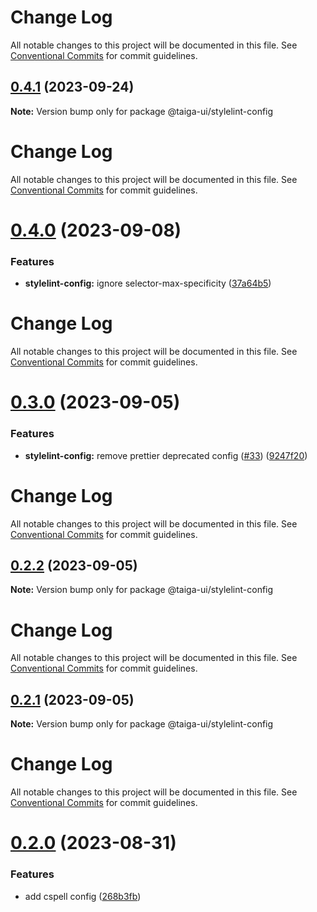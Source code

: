 # Change Log

All notable changes to this project will be documented in this file. See
[Conventional Commits](https://conventionalcommits.org) for commit guidelines.

## [0.4.1](https://github.com/taiga-family/taiga-ui/compare/@taiga-ui/stylelint-config@0.4.0...@taiga-ui/stylelint-config@0.4.1) (2023-09-24)

**Note:** Version bump only for package @taiga-ui/stylelint-config

# Change Log

All notable changes to this project will be documented in this file. See
[Conventional Commits](https://conventionalcommits.org) for commit guidelines.

# [0.4.0](https://github.com/taiga-family/taiga-ui/compare/@taiga-ui/stylelint-config@0.3.0...@taiga-ui/stylelint-config@0.4.0) (2023-09-08)

### Features

- **stylelint-config:** ignore selector-max-specificity
  ([37a64b5](https://github.com/taiga-family/taiga-ui/commit/37a64b54bd3c562f2d783adde6b00e4f610a10b4))

# Change Log

All notable changes to this project will be documented in this file. See
[Conventional Commits](https://conventionalcommits.org) for commit guidelines.

# [0.3.0](https://github.com/taiga-family/taiga-ui/compare/@taiga-ui/stylelint-config@0.2.2...@taiga-ui/stylelint-config@0.3.0) (2023-09-05)

### Features

- **stylelint-config:** remove prettier deprecated config ([#33](https://github.com/taiga-family/taiga-ui/issues/33))
  ([9247f20](https://github.com/taiga-family/taiga-ui/commit/9247f201f7c1c0b201fab4e42ae26ae148585867))

# Change Log

All notable changes to this project will be documented in this file. See
[Conventional Commits](https://conventionalcommits.org) for commit guidelines.

## [0.2.2](https://github.com/taiga-family/taiga-ui/compare/@taiga-ui/stylelint-config@0.2.1...@taiga-ui/stylelint-config@0.2.2) (2023-09-05)

**Note:** Version bump only for package @taiga-ui/stylelint-config

# Change Log

All notable changes to this project will be documented in this file. See
[Conventional Commits](https://conventionalcommits.org) for commit guidelines.

## [0.2.1](https://github.com/taiga-family/taiga-ui/compare/@taiga-ui/stylelint-config@0.2.0...@taiga-ui/stylelint-config@0.2.1) (2023-09-05)

**Note:** Version bump only for package @taiga-ui/stylelint-config

# Change Log

All notable changes to this project will be documented in this file. See
[Conventional Commits](https://conventionalcommits.org) for commit guidelines.

# [0.2.0](https://github.com/taiga-family/taiga-ui/compare/@taiga-ui/stylelint-config@0.1.3...@taiga-ui/stylelint-config@0.2.0) (2023-08-31)

### Features

- add cspell config
  ([268b3fb](https://github.com/taiga-family/taiga-ui/commit/268b3fbf38a679204c1a3f16bf6f0e62c83e7b82))
